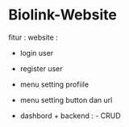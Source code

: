 # Biolink-Website
fitur : website : 
- login user
- register user
- menu setting profiile
- menu setting button dan url

- dashbord + backend : - CRUD
